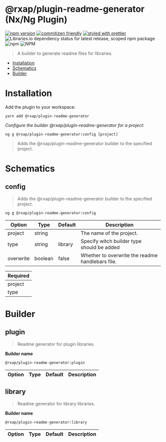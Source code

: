 @rxap/plugin-readme-generator (Nx/Ng Plugin)
======

[![npm version](https://img.shields.io/npm/v/@rxap/plugin-readme-generator?style=flat-square)](https://www.npmjs.com/package/@rxap/plugin-readme-generator)
[![commitizen friendly](https://img.shields.io/badge/commitizen-friendly-brightgreen.svg?style=flat-square)](https://commitizen.github.io/cz-cli/)
[![styled with prettier](https://img.shields.io/badge/styled_with-prettier-ff69b4.svg?style=flat-square)](https://github.com/prettier/prettier)
![Libraries.io dependency status for latest release, scoped npm package](https://img.shields.io/librariesio/release/npm/@rxap/plugin-readme-generator)
![npm](https://img.shields.io/npm/dm/@rxap/plugin-readme-generator)
![NPM](https://img.shields.io/npm/l/@rxap/plugin-readme-generator)

> A builder to generate readme files for libraries.

- [Installation](#installation)
- [Schematics](#schematics)
- [Builder](#builder)

# Installation

Add the plugin to your workspace:

```
yarn add @rxap/plugin-readme-generator
```

*Configure the builder @rxap/plugin-readme-generator for a project:*

```
ng g @rxap/plugin-readme-generator:config [project]
```

> Adds the @rxap/plugin-readme-generator builder to the specified project.

# Schematics

## config
> Adds the @rxap/plugin-readme-generator builder to the specified project.

```
ng g @rxap/plugin-readme-generator:config
```

Option | Type | Default | Description
--- | --- | --- | ---
project | string |  | The name of the project.
type | string | library | Specify witch builder type should be added
overwrite | boolean | false | Whether to overwrite the readme handlebars file.

| Required |
| --- |
| project |
| type |

# Builder

## plugin

> Readme generator for plugin libraries.

**Builder name**

```
@rxap/plugin-readme-generator:plugin
```

Option | Type | Default | Description
--- | --- | --- | ---

## library

> Readme generator for library libraries.

**Builder name**

```
@rxap/plugin-readme-generator:library
```

Option | Type | Default | Description
--- | --- | --- | ---
